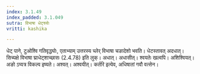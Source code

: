 ```yaml
---
index: 3.1.49
index_padded: 3.1.049
sutra: विभाषा धेट्श्व्योः
vritti: kashika

---
```

धेट् पाने, टुओश्वि गतिवृद्ध्योः, एताभ्याम् उत्तरस्य च्लेर् विभाषा चङादेशो भवति। धेटस्तावत् अदधात्। सिच्पक्षे विभाषा घ्राधेट्शाच्छासः (2.4.78) इति लुक्। अधात्। अधासीत्। श्वयतेः खल्वपि। अशिश्वियत्। अङो ऽप्यत्र विकल्प इष्यते। अश्वत्। अश्वयीत्। कर्तरि इत्येव, अधिषातां गवौ वत्सेन।